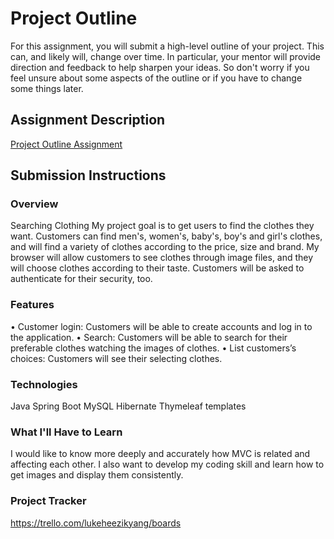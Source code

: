 # Project Outline
For this assignment, you will submit a high-level outline of your project. This can, and likely will, change over time. In particular, your mentor will provide direction and feedback to help sharpen your ideas. So don't worry if you feel unsure about some aspects of the outline or if you have to change some things later.

## Assignment Description
[Project Outline Assignment](https://education.launchcode.org/liftoff/modules/assignments/project-outline)

## Submission Instructions

### Overview
Searching Clothing
My project goal is to get users to find the clothes they want. Customers can find men's, women's, baby's, boy's and girl's clothes, and will find a variety of clothes according to the price, size and brand. My browser will allow customers to see clothes through image files, and they will choose clothes according to their taste. Customers will be asked to authenticate for their security, too.

### Features
•	Customer login: Customers will be able to create accounts and log in to the application. 
•	Search: Customers will be able to search for their preferable clothes watching the images of clothes.
•	List customers’s choices: Customers will see their selecting clothes.

### Technologies
Java
Spring Boot
MySQL
Hibernate
Thymeleaf templates

### What I'll Have to Learn
I would like to know more deeply and accurately how MVC is related and affecting each other. I also want to develop my coding skill and learn how to get images and display them consistently.

### Project Tracker
https://trello.com/lukeheezikyang/boards
